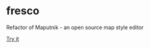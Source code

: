 # fresco
Refactor of Maputnik - an open source map style editor

[Try it](https://justenpalmer.github.io/fresco)
